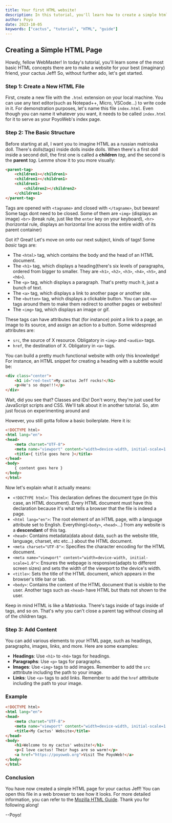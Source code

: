 ```yaml
---
title: Your first HTML website!
description: In this tutorial, you'll learn how to create a simple html website, from scratch!
author: Poyo
date: 2023-10-05
keywords: ["cactus", "tutorial", "HTML", "guide"]
---
```


## Creating a Simple HTML Page

Howdy, fellow WebMaster!
In today's tutorial, you'll learn some of the most basic HTML concepts there are to make a website for your best (imaginary) friend, your cactus Jeff!
So, without further ado, let's get started.

### Step 1: Create a New HTML File

First, create a new file with the `.html` extension on your local machine. You can use any text editor(such as Notepad++, Micro, VSCode...) to write code in it.
For demonstration purposes, let's name this file `index.html`. Even though you can name it whatever you want, it needs to be called `index.html` for it to serve as your PoyoWeb's index page.

### Step 2: The Basic Structure

Before starting at all, I want you to imagine HTML as a russian matrioska doll. There's dolls(tags) inside dolls inside dolls. When there's a first doll inside a second doll, the first one is called a **children** *tag*, and the second is the **parent** *tag*. Lemme show it to you more visually:

```html
<parent-tag>
	<children1></children1>
	<children1></children1>
	<children1>
		<children2></children2>
	</children1>
</parent-tag>
``` 
Tags are opened with `<tagname>` and closed with `</tagname>`, but beware! Some tags dont need to be closed. Some of them are `<img>` (displays an image) `<br>` (break rule, just like the `enter` key on your keyboard), `<hr>` (horizontal rule, displays an horizontal line across the entire width of its parent container)

Got it? Great! Let's move on onto our next subject, kinds of tags! 
Some *basic* tags are:
 
- The `<html>` tag, which contains the body and the head of an HTML document.
- The `<h1>` tag, which displays a heading(there's six levels of paragraphs, ordered from bigger to smaller. They are `<h1>`, `<h2>`, `<h3>`, `<h4>`, `<h5>`, and `<h6>`).
- The `<p>` tag, which displays a paragraph. That's pretty much it, just a bunch of text.
- The `<a>` tag, which displays a link to another page or another site.
- The `<button>` tag, which displays a clickable button. You can put `<a>` tags around them to make them redirect to another pages or websites!
- The `<img>` tag, which displays an image or gif.

These tags can have attributes that (for instance) point a link to a page, an image to its source, and assign an action to a button.
Some widespread attributes are:

- `src`, the source of X resource. Obligatory in `<img>` and `<audio>` tags.
- `href`, the destination of X. Obligatory in `<a>` tags.

You can build a pretty much functional website with only this knowledge!
For instance, an HTML snippet for creating a heading with a subtitle would be:

```html
<div class="center">
	<h1 id="red-text">My cactus Jeff rocks!</h1>
	<p>He's so dope!!!</p>
</div>
```

Wait, did you see that?
Classes and IDs! Don't worry, they're just used for JavaScript scripts and CSS. We'll talk about it in another tutorial.
So, atm just focus on experimenting around and 

However, you still gotta follow a basic boilerplate. Here it is:

```html
<!DOCTYPE html>
<html lang="en">
<head>
    <meta charset="UTF-8">
    <meta name="viewport" content="width=device-width, initial-scale=1.0">
    <title>{ title goes here }</title>
</head>
<body>
	{ content goes here }
</body>
</html>
```

Now let's explain what it actually means:

- `<!DOCTYPE html>`: This declaration defines the document type (in this case, an HTML document). Every HTML document must have this declaration because it's what tells a browser that the file is indeed a page.
- `<html lang="en">`: The root element of an HTML page, with a language attribute set to English. Everything(`<body>`, `<head>`...) from any website is a <strong>descendant</strong> of this tag. 
- `<head>`: Contains metadata(data about data, such as the website title, language, charset, etc etc...) about the HTML document.
- `<meta charset="UTF-8">`: Specifies the character encoding for the HTML document.
- `<meta name="viewport" content="width=device-width, initial-scale=1.0">`: Ensures the webpage is responsive(adapts to different screen sizes) and sets the width of the viewport to the device's width.
- `<title>`: Sets the title of the HTML document, which appears in the browser's title bar or tab.
- `<body>`: Contains the content of the HTML document that is visible to the user. Another tags such as `<head>` have HTML but thats not shown to the user.

Keep in mind HTML is like a Matrioska. There's tags inside of tags inside of tags, and so on.
That's why you can't close a parent tag without closing all of the children tags.

### Step 3: Add Content

You can add various elements to your HTML page, such as headings, paragraphs, images, links, and more. Here are some examples:

- **Headings**: Use `<h1>` to `<h6>` tags for headings.
- **Paragraphs**: Use `<p>` tags for paragraphs.
- **Images**: Use `<img>` tags to add images. Remember to add the `src` atttribute including the path to your image.
- **Links**: Use `<a>` tags to add links. Remember to add the `href` atttribute including the path to your image.

### Example

```html
<!DOCTYPE html>
<html lang="en">
<head>
    <meta charset="UTF-8">
    <meta name="viewport" content="width=device-width, initial-scale=1.0">
    <title>My Cactus' Website</title>
</head>
<body>
    <h1>Welcome to my cactus' website!</h1>
    <p>I love cactus! Their hugs are so warm!</p>
    <a href="https://poyoweb.org">Visit The PoyoWeb!</a>
</body>
</html>
```

### Conclusion

You have now created a simple HTML page for your cactus Jeff! You can open this file in a web browser to see how it looks. For more detailed information, you can refer to the [Mozilla HTML Guide](https://developer.mozilla.org/en-US/docs/Web/HTML).
Thank you for following along!

--Poyo!
